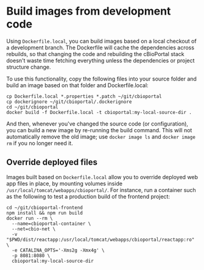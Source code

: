 # Build images from development code #

Using `Dockerfile.local`, you can build images based on a local checkout of a
development branch. The Dockerfile will cache the dependencies across rebuilds,
so that changing the code and rebuilding the cBioPortal stack doesn't waste
time fetching everything unless the dependencies or project structure change.

To use this functionality, copy the following files into your source folder and
build an image based on that folder and Dockerfile.local:

```shell
cp Dockerfile.local *.properties *.patch ~/git/cbioportal
cp dockerignore ~/git/cbioportal/.dockerignore
cd ~/git/cbioportal
docker build -f Dockerfile.local -t cbioportal:my-local-source-dir .
```

And then, whenever you've changed the source code (or configuration), you can
build a new image by re-running the build command. This will not automatically
remove the old image; use `docker image ls` and `docker image rm` if you no
longer need it.

## Override deployed files ##

Images built based on `Dockerfile.local` allow you to override deployed web app
files in place, by mounting volumes inside
`/usr/local/tomcat/webapps/cbioportal/`. For instance, run a container such as
the following to test a production build of the frontend project:

```shell
cd ~/git/cbioportal-frontend
npm install && npm run build
docker run --rm \
  --name=cbioportal-container \
  --net=cbio-net \
  -v "$PWD/dist/reactapp:/usr/local/tomcat/webapps/cbioportal/reactapp:ro" \
  -e CATALINA_OPTS='-Xms2g -Xmx4g' \
  -p 8081:8080 \
  cbioportal:my-local-source-dir
```
